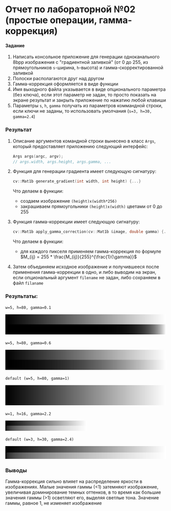 # Отчет по лабораторной №02 (простые операции, гамма-коррекция)

#### Задание

1. Написать консольное приложение для генерации одноканального 8bpp изображения с "градиентной заливкой" (от 0 до 255, 
   из прямоугольников `s`-ширина, `h`-высота) и гамма-скорректированной заливкой
1. Полоски располагаются друг над другом
1. Гамма-коррекция оформляется в виде функции
1. Имя выходного файла указывается в виде опционального параметра (без ключа), если этот параметр не задан, то просто 
   показать на экране результат и закрыть приложение по нажатию любой клавиши
1. Параметры `s`, `h`, `gamma` получать из параметров коммандной строки, если ключи не заданы, то использовать умолчания 
   (`s=3, h=30, gamma=2.4`)




### Результат
1. Описание аргументов командной строки вынесено в класс `Args`, который предоставляет приложению следующий интерфейс:
   ```cpp
   Args args(argc, argv);
   // args.width, args.height, args.gamma, ...
   ```
   
2. Функция для генерации градиента имеет следующую сигнатуру:
   ```cpp
   cv::Mat1b generate_gradient(int width, int height) {...}
   ```
   Что делаем в функции:
   * создаем изображение `(height)x(width*256)`
   * закрашиваем прямоугольники `(height)x(width)` цветами от 0 до 255

3. Функция гамма-коррекции имеет следующую сигнатуру:
   ```cpp
   cv::Mat1b apply_gamma_correction(cv::Mat1b &image, double gamma) {...}
   ```
   Что делаем в функции:
   * для каждого пикселя применяем гамма-коррекция по формуле $M_{ij} = 255 * \frac{M_{ij}}{255}^{\frac{1}{\gamma}}$

4. Затем объединяем исходное изображение и получившееся после применения гамма-коррекции в одно, и либо выводим на экран,
   если опциональный аргумент `filename` не задан, либо сохраняем в файл `filaname`

### Результаты:
`w=5, h=80, gamma=0.1`

![](5x80_0.1.png)

`w=5, h=80, gamma=0.6`

![](5x80_0.6.png)

`default (w=5, h=80, gamma=1)`

![](5x80_1.png)

`w=1, h=16, gamma=2.2`

![](1x16_2.2.png)

`default (w=3, h=30, gamma=2.4)`

![](default.png)

### Выводы
Гамма-коррекция сильно влияет на распределение яркости в изображениях. Малые значения гаммы (<1) затемняют изображение, 
увеличивая доминирование темных оттенков, в то время как большие значения гаммы (>1) осветляют его, выделяя светлые 
тона. Значение гаммы, равное 1, не изменяет изображение
